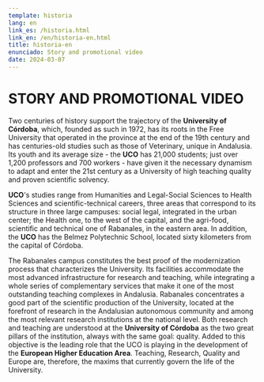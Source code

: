 ```yaml
---
template: historia
lang: en
link_es: /historia.html
link_en: /en/historia-en.html
title: historia-en
enunciado: Story and promotional video
date: 2024-03-07
---
```

# STORY AND PROMOTIONAL VIDEO

Two centuries of history support the trajectory of the **University of Córdoba**, which, founded as such in 1972, has its roots in the Free University that operated in the province at the end of the 19th century and has centuries-old studies such as those of Veterinary, unique in Andalusia. Its youth and its average size - the **UCO** has 21,000 students; just over 1,200 professors and 700 workers - have given it the necessary dynamism to adapt and enter the 21st century as a University of high teaching quality and proven scientific solvency.

**UCO**'s studies range from Humanities and Legal-Social Sciences to Health Sciences and scientific-technical careers, three areas that correspond to its structure in three large campuses: social legal, integrated in the urban center; the Health one, to the west of the capital, and the agri-food, scientific and technical one of Rabanales, in the eastern area. In addition, the **UCO** has the Belmez Polytechnic School, located sixty kilometers from the capital of Córdoba.

The Rabanales campus constitutes the best proof of the modernization process that characterizes the University. Its facilities accommodate the most advanced infrastructure for research and teaching, while integrating a whole series of complementary services that make it one of the most outstanding teaching complexes in Andalusia. Rabanales concentrates a good part of the scientific production of the University, located at the forefront of research in the Andalusian autonomous community and among the most relevant research institutions at the national level. Both research and teaching are understood at the **University of Córdoba** as the two great pillars of the institution, always with the same goal: quality. Added to this objective is the leading role that the UCO is playing in the development of the **European Higher Education Area**. Teaching, Research, Quality and Europe are, therefore, the maxims that currently govern the life of the University.